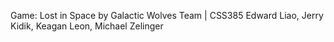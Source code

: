 Game: Lost in Space
by Galactic Wolves Team | CSS385
Edward Liao, Jerry Kidik, Keagan Leon, Michael Zelinger
